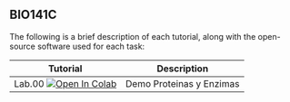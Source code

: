## BIO141C

The following is a brief description of each tutorial, along with the open-source software used for each task:

| Tutorial | Description                           |
|--------|-------------------------------------------------------------------------------------|
| Lab.00 [![Open In Colab](https://colab.research.google.com/assets/colab-badge.svg)](https://colab.research.google.com/github/pb3lab/bio141c/blob/main/BIO141C_ProtEnz.ipynb) | Demo Proteinas y Enzimas                           |
